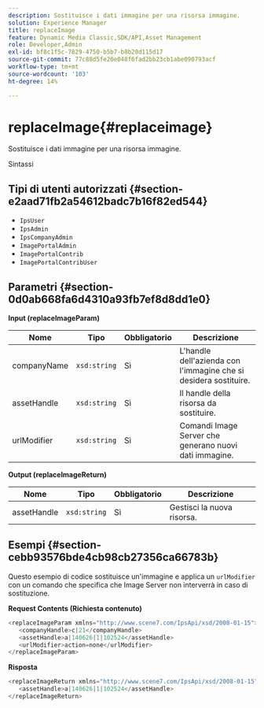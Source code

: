 ```yaml
---
description: Sostituisce i dati immagine per una risorsa immagine.
solution: Experience Manager
title: replaceImage
feature: Dynamic Media Classic,SDK/API,Asset Management
role: Developer,Admin
exl-id: bf8c1f5c-7829-4750-b5b7-b8b20d115d17
source-git-commit: 77c88d5fe20e048f6fad2bb23cb1abe090793acf
workflow-type: tm+mt
source-wordcount: '103'
ht-degree: 14%

---
```


# replaceImage{#replaceimage}

Sostituisce i dati immagine per una risorsa immagine.

Sintassi

## Tipi di utenti autorizzati {#section-e2aad71fb2a54612badc7b16f82ed544}

* `IpsUser`
* `IpsAdmin`
* `IpsCompanyAdmin`
* `ImagePortalAdmin`
* `ImagePortalContrib`
* `ImagePortalContribUser`

## Parametri {#section-0d0ab668fa6d4310a93fb7ef8d8dd1e0}

**Input (replaceImageParam)**

| Nome | Tipo | Obbligatorio | Descrizione |
|---|---|---|---|
| companyName | `xsd:string` | Sì | L&#39;handle dell&#39;azienda con l&#39;immagine che si desidera sostituire. |
| assetHandle | `xsd:string` | Sì | Il handle della risorsa da sostituire. |
| urlModifier | `xsd:string` | Sì | Comandi Image Server che generano nuovi dati immagine. |

**Output (replaceImageReturn)**

| Nome | Tipo | Obbligatorio | Descrizione |
|---|---|---|---|
| assetHandle | `xsd:string` | Sì | Gestisci la nuova risorsa. |

## Esempi {#section-cebb93576bde4cb98cb27356ca66783b}

Questo esempio di codice sostituisce un&#39;immagine e applica un `urlModifier` con un comando che specifica che Image Server non interverrà in caso di sostituzione.

**Request Contents (Richiesta contenuto)**

```java
<replaceImageParam xmlns="http://www.scene7.com/IpsApi/xsd/2008-01-15">
   <companyHandle>c|21</companyHandle>
   <assetHandle>a|140626|1|102524</assetHandle>
   <urlModifier>action=none</urlModifier>
</replaceImageParam>
```

**Risposta**

```java
<replaceImageReturn xmlns="http://www.scene7.com/IpsApi/xsd/2008-01-15">
   <assetHandle>a|140626|1|102524</assetHandle>
</replaceImageReturn>
```

